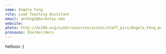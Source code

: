 ```yaml
---
name: Angela Feng
role: Lead Teaching Assistant
email: anfeng2@berkeley.edu
website: 
photo: http://ds100.org/su24/resources/assets/staff_pics/Angela_Feng.png
pronouns: She/Her/Hers
---
```

hellooo :)
